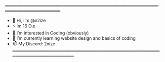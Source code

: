 ════════════════════════════════════════════════════════════════════
- 👋 Hi, I’m @n2ize
- ⚡  Im 16 O.o
- 👀 I’m interested in Coding (obviously)
- 🌱 I’m currently learning website design and basics of coding
- 📫 My Discord: 2nize
════════════════════════════════════════════════════════════════════

